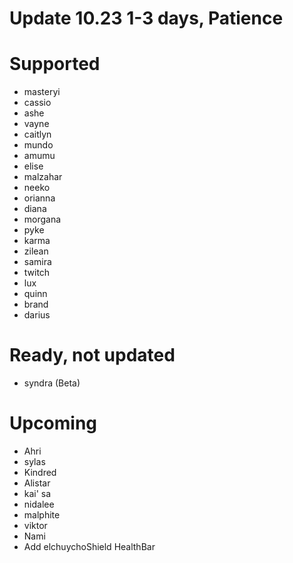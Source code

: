 # Update 10.23 1-3 days, Patience

# Supported
- masteryi
- cassio
- ashe
- vayne
- caitlyn
- mundo
- amumu
- elise
- malzahar
- neeko
- orianna
- diana
- morgana
- pyke
- karma
- zilean
- samira
- twitch
- lux
- quinn
- brand
- darius
# Ready, not updated
- syndra (Beta)
# Upcoming
- Ahri
- sylas
- Kindred
- Alistar 
- kai' sa
- nidalee
- malphite
- viktor
- Nami
- Add elchuychoShield HealthBar
